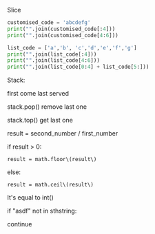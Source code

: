 Slice

```py
customised_code = 'abcdefg'
print("".join(customised_code[:4]))
print("".join(customised_code[4:6]))

list_code = ['a','b', 'c','d','e','f','g']
print("".join(list_code[:4]))
print("".join(list_code[4:6]))
print("".join(list_code[0:4] + list_code[5:]))
```

Stack:

first  come last served

stack.pop\(\) remove last one

stack.top\(\) get last one





result = second\_number / first\_number

if result &gt; 0:

    result = math.floor\(result\)

else:

    result = math.ceil\(result\)



It's equal to int\(\)



if "asdf" not in sthstring:

  continue

